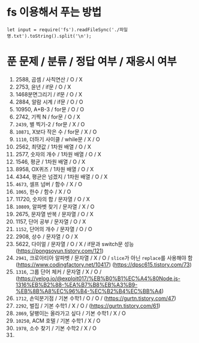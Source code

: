 # fs 이용해서 푸는 방법
`let input = require('fs').readFileSync('./파일명.txt').toString().split('\n');`

# 푼 문제 / 분류 /  정답 여부 / 재응시 여부
1. 2588, 곱셈 / 사칙연산 / O / X
2. 2753, 윤년 / if문 / O / X
3. 1468분면그리기 / if문 / O / X
4. 2884, 알람 시계 / if문 / O / O
5. 10950, A+B-3 / for문 / O / O
6. 2742, 기찍 N / for문 / O / X
7. `2439`, 별 찍기-2 / for문 / X / O
8. `10871`, X보다 작은 수 / for문 / X / O
9. `1110`, 더하기 사이클 / while문 / X / O
10. 2562, 최댓값 / 1차원 배열 / O / X
11. 2577, 숫자의 개수 / 1차원 배열 / O / X
12. 1546, 평균 / 1차원 배열 / O / X
13. 8958, OX퀴즈 / 1차원 배열 / O / X
14. 4344, 평균은 넘겠지 / 1차원 배열 / O / X
15. `4673`, 셀프 넘버 / 함수 / X / O
16. `1065`, 한수 / 함수 / X / O
17. 11720, 숫자의 합 / 문자열 / O / X
18. `10809`, 알파벳 찾기 / 문자열 / X / O
19. 2675, 문자열 반복 / 문자열 / O / X
20. 1157, 단어 공부 / 문자열 / O / X
21. `1152`, 단어의 개수 / 문자열 / O / O 
22. 2908, 상수 / 문자열 / O / X
23. 5622, 다이얼 / 문자열 / O / X / if문과 switch문 성능 (https://pongsoyun.tistory.com/121)
24. `2941`, 크로아티아 알파벳 / 문자열 / X / O / `slice`가 아닌 `replace`를 사용해야 함 (https://www.codingfactory.net/10417) (https://dpsc615.tistory.com/73)
25. `1316`, 그룹 단어 체커 / 문자열 / X / O / (https://velog.io/@exploit017/%EB%B0%B1%EC%A4%80Node.js-1316%EB%B2%88-%EA%B7%B8%EB%A3%B9-%EB%8B%A8%EC%96%B4-%EC%B2%B4%EC%BB%A4)
26. `1712`, 손익분기점 / 기본 수학1 / O / O / (https://gurtn.tistory.com/47)
27. `2292`, 벌집 / 기본 수학1 / X / O / (https://gurtn.tistory.com/61)
28. `2869`, 달팽이는 올라가고 싶다 / 기본 수학1 / X / O
29. `10250`, ACM 호텔 / 기본 수학1 / X / O 
30. `1978`, 소수 찾기 / 기본 수학2 / X / O
31. 